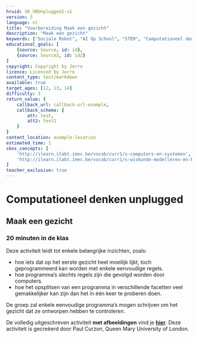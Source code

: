 ```yaml
---
hruid: SR_VBUnplugged1-v1
version: 3
language: nl
title: "Voorbereiding Maak een gezicht"
description: "Maak een gezicht"
keywords: ["Sociale Robot", "AI Op School", "STEM", "Computationeel denken", "Grafisch programmeren"]
educational_goals: [
    {source: Source, id: id}, 
    {source: Source2, id: id2}
]
copyright: Copyright by Jerro
licence: Licenced by Jerro
content_type: text/markdown
available: true
target_ages: [12, 13, 14]
difficulty: 3
return_value: {
    callback_url: callback-url-example,
    callback_schema: {
        att: test,
        att2: test2
    }
}
content_location: example-location
estimated_time: 1
skos_concepts: [
    'http://ilearn.ilabt.imec.be/vocab/curr1/s-computers-en-systemen', 
    'http://ilearn.ilabt.imec.be/vocab/curr1/s-wiskunde-modelleren-en-heuristiek'
]
teacher_exclusive: true
---
```

# Computationeel denken unplugged
## Maak een gezicht 
### 20 minuten in de klas

Deze activiteit leidt tot enkele belangrijke inzichten, zoals:
* hoe iets dat op het eerste gezicht heel moeilijk lijkt, toch geprogrammeerd kan worden met enkele eenvoudige regels. 
* hoe programma’s slechts regels zijn die gevolgd worden door computers. 
*  hoe het opsplitsen van een programma in verschillende facetten veel gemakkelijker kan zijn dan het in één keer te proberen doen. 

De groep zal enkele eenvoudige programma’s mogen schrijven om het gezicht dat ze ontworpen hebben te controleren.

De volledig uitgeschreven activiteit **met afbeeldingen** vind je [**hier**](embed/maakeengezicht_activiteit.pdf "Activiteit 'Maak een gezicht'"). Deze activiteit is gecreëerd door Paul Curzon, Queen Mary University of London.